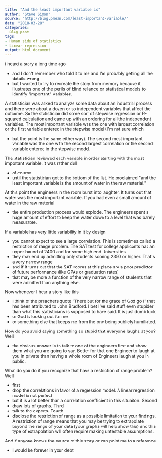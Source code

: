 ```yaml
---
title: "And the least important variable is"
author: "Steve Simon"
source: "http://blog.pmean.com/least-important-variable/"
date: "2018-03-28"
categories:
- Blog post
tags:
- Human side of statistics
- Linear regression
output: html_document
---
```


I heard a story a long time ago
- and I don't remember who told it to me
and I'm probably getting all the details wrong
- but I wanted to try to
recreate the story from memory because it illustrates one of the perils
of blind reliance on statistical models to identify "important"
variables.

<!---More--->

A statistician was asked to analyze some data about an industrial
process and there were about a dozen or so independent variables that
affect the outcome. So the statistician did some sort of stepwise
regression or R-squared calculation and came up with an ordering for all
the independent variables. The most important variable was the one with
largest correlation or the first variable entered in the stepwise model
(I'm not sure which
- but the point is the same either way). The second
most important variable was the one with the second largest correlation
or the second variable entered in the stepwise model.

The statistician reviewed each variable in order starting with the most
important variable. It was rather dull
- of course
- until the
statistician got to the bottom of the list. He proclaimed "and the least
important variable is the amount of water in the raw material."

At this point the engineers in the room burst into laughter. It turns
out that water was the most important variable. If you had even a small
amount of water in the raw material
- the entire production process would
explode. The engineers spent a huge amount of effort to keep the water
down to a level that was barely measurable.

If a variable has very little variability in it by design
- you cannot
expect to see a large correlation. This is sometimes called a
restriction of range problem. The SAT test for college applicants has an
upper bound of 2400 and for some high end Universities
- they may end up
admitting only students scoring 2350 or higher. That's a very narrow
range
- and if it turns out that the SAT scores at this place are a poor
predictor of future performance (like GPAs or graduation rates)
- that
may be more a function of the very narrow range of students that were
admitted than anything else.

Now whenever I hear a story like this
- I think of the preachers quote
"There but for the grace of God go I" that has been attributed to John
Bradford. I bet I've said stuff even stupider than what this
statisticians is supposed to have said. It is just dumb luck
- or God is
looking out for me
- or something else that keeps me from the one being
publicly humiliated.

How do you avoid saying something so stupid that everyone laughs at you?
Well
- the obvious answer is to talk to one of the engineers first and
show them what you are going to say. Better for that one Engineer to
laugh at you in private than having a whole room of Engineers laugh at
you in public.

What do you do if you recognize that have a restriction of range
problem? Well
- first
- drop the correlations in favor of a regression
model. A linear regression model is not perfect
- but it is a lot better
than a correlation coefficient in this situaiton. Second
- draw lots of
graphs. Third
- talk to the experts. Fourth
- disclose the restriction of
range as a possible limitation to your findings. A restriction of range
means that you may be trying to extrapolate beyond the range of your
data (your graphs will help show this) and this type of extrapolation
will often require making untestable assumptions.

And if anyone knows the source of this story or can point me to a
reference
- I would be forever in your debt.



